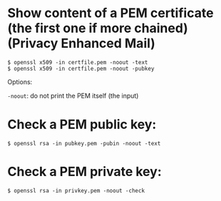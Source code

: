 Show content of a PEM certificate (the first one if more chained) (Privacy Enhanced Mail)
====
    $ openssl x509 -in certfile.pem -noout -text
    $ openssl x509 -in certfile.pem -noout -pubkey

Options:

`-noout`:  do not print the PEM itself (the input)
 
Check a PEM public key:
=====
    $ openssl rsa -in pubkey.pem -pubin -noout -text

Check a PEM private key:
=====
    $ openssl rsa -in privkey.pem -noout -check
